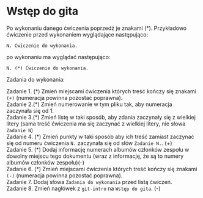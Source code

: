 #  Wstęp do gita

Po wykonaniu danego ćwiczenia poprzedź je znakami (*).
Przykładowo ćwiczenie przed wykonaniem wyglądające następująco:
```
N. Ćwiczenie do wykonania.
```
po wykonaniu ma wyglądać następująco:
```
N. (*) Ćwiczenie do wykonania.
```
Zadania do wykonania:

Zadanie 1. (\*) Zmień miejscami ćwiczenia których treść kończy się znakami `(+)` (numeracja powinna pozostać poprawna).\
Zadanie 2.(\*) Zmień numerowanie w tym pliku tak, aby numeracja zaczynała się od 1.\
Zadanie 3.(\*) Zmień listę w taki sposób, aby zdania zaczynały się z wielkiej litery (sama treść ćwiczenia ma się zaczynać z wielkiej litery, nie słowa `Zadanie N`)\
Zadanie 4. (\*) Zmień punkty w taki sposób aby ich treść zamiast zaczynać się od numeru ćwiczenia `N.` zaczynała się od słów `Zadanie N.`. (+)\
Zadanie 5. (\*)  Dodaj informację numerach albumów członków zespołu w dowolny miejscu tego dokumentu (wraz z informację, że są to numery albumów członków zespołu)(-)\
Zadanie 6. (\*)  Zmień miejscami ćwiczenia których treść kończy się znakami `(-)` (numeracja powinna pozostać poprawna).\
Zadanie 7. Dodaj słowa `Zadania do wykonania` przed listą ćwiczeń.\
Zadanie 8. Zmień nagłówek z `git-intro` na `Wstęp do gita`. (-)
